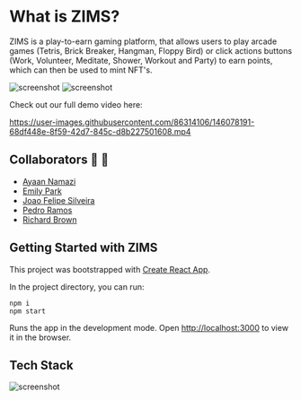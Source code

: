 # What is ZIMS?

ZIMS is a play-to-earn gaming platform, that allows users to play arcade games (Tetris, Brick Breaker, Hangman, Floppy Bird) or click actions buttons (Work, Volunteer, Meditate, Shower, Workout and Party) to earn points, which can then be used to mint NFT's.

![screenshot](https://github.com/ehp2021/zims/blob/main/screenshot1.png)
![screenshot](https://github.com/ehp2021/zims/blob/main/screenshot2.png)

Check out our full demo video here: </br>

https://user-images.githubusercontent.com/86314106/146078191-68df448e-8f59-42d7-845c-d8b227501608.mp4

<!-- 
Check out our full demo video here: </br>
https://www.youtube.com/watch?v=8g5ACWz_FC0
 -->
## Collaborators 🤝 🤝

- [Ayaan Namazi](https://github.com/namaziay)
- [Emily Park](https://github.com/ehp2021)
- [Joao Felipe Silveira](https://github.com/accessjoao)
- [Pedro Ramos](https://github.com/pedrotmr)
- [Richard Brown](https://github.com/richsbrown)

## Getting Started with ZIMS

This project was bootstrapped with [Create React App](https://github.com/facebook/create-react-app).

In the project directory, you can run:

```
npm i
npm start
```

Runs the app in the development mode.
Open [http://localhost:3000](http://localhost:3000) to view it in the browser.


## Tech Stack

![screenshot](https://github.com/ehp2021/zims/blob/main/techstack.png)

